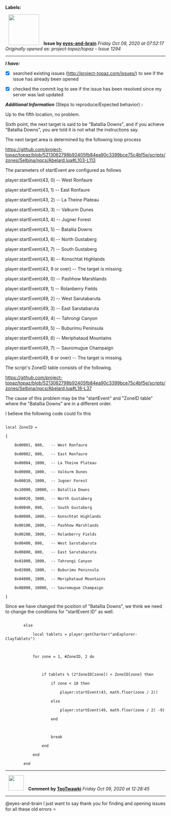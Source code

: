 **Labels:**



<a href="https://github.com/eyes-and-brain"><img src="https://avatars0.githubusercontent.com/u/71148313?v=4" width="96" height="96" hspace="10"></img></a> **Issue by [eyes-and-brain](https://github.com/eyes-and-brain)**
_Friday Oct 09, 2020 at 07:52:17_
_Originally opened as: project-topaz/topaz - Issue 1294_

----

<!-- place 'x' mark between square [] brackets to checkmark box -->
**_I have:_**

- [x] searched existing issues (http://project-topaz.com/issues/) to see if the issue has already been opened
- [x] checked the commit log to see if the issue has been resolved since my server was last updated

**_Additional Information_** (Steps to reproduce/Expected behavior) **:** 

Up to the fifth location, no problem.
Sixth point, the next target is said to be "Batallia Downs", and if you achieve "Batallia Downs", you are told it is not what the instructions say.
The next target area is determined by the following loop process

https://github.com/project-topaz/topaz/blob/5213062798b92405fb84ea90c3399bce75c4bf5e/scripts/zones/Selbina/npcs/Abelard.lua#L103-L113

The parameters of startEvent are configured as follows

player:startEvent(43, 0) -- West Ronfaure
player:startEvent(43, 1) -- East Ronfaure
player:startEvent(43, 2) -- La Theine Plateau
player:startEvent(43, 3) -- Valkurm Dunes
player:startEvent(43, 4) -- Jugner Forest
player:startEvent(43, 5) -- Batallia Downs
player:startEvent(43, 6) -- North Gustaberg
player:startEvent(43, 7) -- South Gustaberg
player:startEvent(43, 8) -- Konschtat Highlands
player:startEvent(43, 9 or over) -- The target is missing.

player:startEvent(49, 0) -- Pashhow Marshlands
player:startEvent(49, 1) -- Rolanberry Fields
player:startEvent(49, 2) -- West Sarutabaruta
player:startEvent(49, 3) -- East Sarutabaruta
player:startEvent(49, 4) -- Tahrongi Canyon
player:startEvent(49, 5) -- Buburimu Peninsula
player:startEvent(49, 6) -- Meriphataud Mountains
player:startEvent(49, 7) -- Sauromugue Champaign
player:startEvent(49, 8 or over) -- The target is missing.

The script's ZoneID table consists of the following.

https://github.com/project-topaz/topaz/blob/5213062798b92405fb84ea90c3399bce75c4bf5e/scripts/zones/Selbina/npcs/Abelard.lua#L18-L37

The cause of this problem may be the "startEvent" and "ZoneID table" where the "Batallia Downs" are in a different order.
I believe the following code could fix this

```
local ZoneID =
{
    0x00001, 800,   -- West Ronfaure
    0x00002, 800,   -- East Ronfaure
    0x00004, 1000,  -- La Theine Plateau
    0x00008, 1000,  -- Valkurm Dunes
    0x00010, 1000,  -- Jugner Forest
    0x10000, 10000, -- Batallia Downs
    0x00020, 3000,  -- North Gustaberg
    0x00040, 800,   -- South Gustaberg
    0x00080, 1000,  -- Konschtat Highlands
    0x00100, 1000,  -- Pashhow Marshlands
    0x00200, 3000,  -- Rolanberry Fields
    0x00400, 800,   -- West Sarutabaruta
    0x00800, 800,   -- East Sarutabaruta
    0x01000, 1000,  -- Tahrongi Canyon
    0x02000, 1000,  -- Buburimu Peninsula
    0x04000, 1000,  -- Meriphataud Mountains
    0x08000, 10000, -- Sauromugue Champaign
}
```

Since we have changed the position of "Batallia Downs", we think we need to change the conditions for "startEvent ID" as well.

```
        else
            local tablets = player:getCharVar("anExplorer-ClayTablets")

            for zone = 1, #ZoneID, 2 do

                if tablets % (2*ZoneID[zone]) < ZoneID[zone] then
                    if zone < 18 then
                        player:startEvent(43, math.floor(zone / 2))
                    else
                        player:startEvent(49, math.floor(zone / 2) -9)
                    end

                    break
                end
            end
        end
```



----
<a href="https://github.com/TeoTwawki"><img src="https://avatars0.githubusercontent.com/u/6871475?v=4" width="48" height="48" hspace="10"></img></a> **Comment by [TeoTwawki](https://github.com/TeoTwawki)**
_Friday Oct 09, 2020 at 12:28:45_

----

@eyes-and-brain I just want to say thank you for finding and opening issues for all these old errors :star: 
